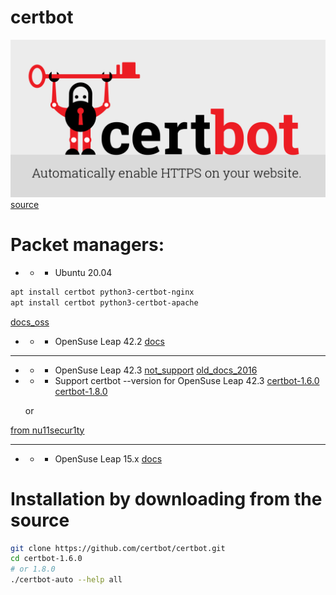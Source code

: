 # certbot
![](https://github.com/nu11secur1ty/certbot/blob/main/logo/certbot-OG.png)
[source](https://github.com/certbot/certbot)

# Packet managers:

- - - Ubuntu 20.04
```bash
apt install certbot python3-certbot-nginx
apt install certbot python3-certbot-apache
```
[docs_oss](https://certbot.eff.org/docs/install.html#installing-from-source)

- - - OpenSuse Leap 42.2
[docs](https://en.opensuse.org/Let%E2%80%99s_Encrypt)

-------------------------------------------------------------------
- - - OpenSuse Leap 42.3
[not_support](https://community.letsencrypt.org/t/solution-to-install-on-opensuse-42-3/76122)
[old_docs_2016](https://rootco.de/2016-05-16-letsencrypt-on-leap/)

- - - Support certbot --version for OpenSuse Leap 42.3
[certbot-1.6.0](https://github.com/nu11secur1ty/certbot/releases/tag/certbot-1.6.0) 
[certbot-1.8.0](https://github.com/nu11secur1ty/certbot/releases/tag/certbot-1.8.0)
  
  or

[from nu11secur1ty](https://github.com/nu11secur1ty/certbot/releases/tag/certbot)

-------------------------------------------------------------------
- - - OpenSuse Leap 15.x
[docs](https://snapcraft.io/install/certbot/opensuse)

# Installation by downloading from the source

```bash
git clone https://github.com/certbot/certbot.git
cd certbot-1.6.0 
# or 1.8.0
./certbot-auto --help all
```
